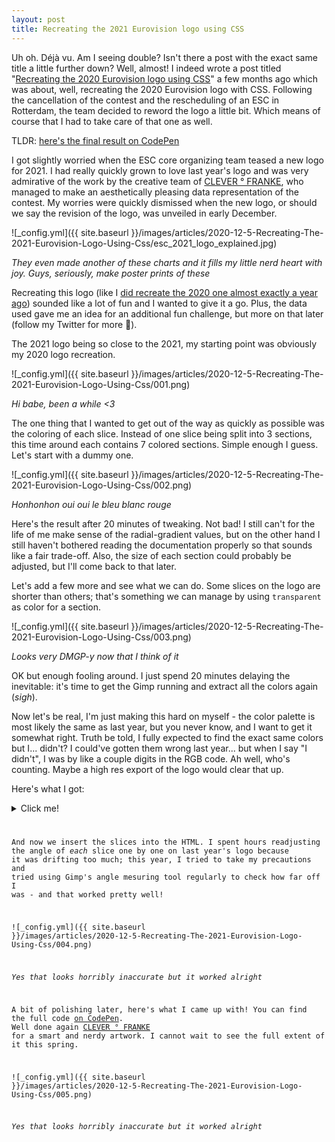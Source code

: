 ```yaml
---
layout: post
title: Recreating the 2021 Eurovision logo using CSS
---
```


Uh oh. <span class="tooltip-toggle" aria-label="Look at me being all fancy with my és and às. And wait until I tell you about clichés!" tabindex="0">Déjà vu</span>. Am I seeing double? Isn't there a post with the exact same title a little further down? Well, almost! I indeed wrote a post titled "[Recreating the 2020 Eurovision logo using CSS](../Recreating-The-2020-Eurovision-Logo-Using-Css/)" a few months ago which was about, well, recreating the 2020 Eurovision logo with CSS. Following the cancellation of the contest and the rescheduling of an ESC in Rotterdam, the team decided to reword the logo a little bit. Which means of course that I had to take care of that one as well.

<!--more-->

TLDR: [here's the final result on CodePen](https://codepen.io/CorentinDautreme/pen/MWjyjRv)

I got slightly worried when the ESC core organizing team teased a new logo for 2021. I had really quickly grown to love last year's logo and was very admirative of the work by the creative team of [CLEVER ° FRANKE](https://www.cleverfranke.com/work/eurovision), who managed to make an aesthetically pleasing data representation of the contest. My worries were quickly dismissed when the new logo, or should we say the revision of the logo, was unveiled in early December.

![_config.yml]({{ site.baseurl }}/images/articles/2020-12-5-Recreating-The-2021-Eurovision-Logo-Using-Css/esc_2021_logo_explained.jpg)

*They even made another of these charts and it fills my little nerd heart with joy. Guys, seriously, make poster prints of these*

Recreating this logo (like I [did recreate the 2020 one almost exactly a year ago](../Recreating-The-2020-Eurovision-Logo-Using-Css/)) sounded like a lot of fun and I wanted to give it a go. Plus, the data used gave me an idea for an additional fun challenge, but more on that later (follow my Twitter for more 👀).

The 2021 logo being so close to the 2021, my starting point was obviously my 2020 logo recreation.

![_config.yml]({{ site.baseurl }}/images/articles/2020-12-5-Recreating-The-2021-Eurovision-Logo-Using-Css/001.png)

*Hi babe, been a while <3*

The one thing that I wanted to get out of the way as quickly as possible was the coloring of each slice. Instead of one slice being split into 3 sections, this time around each contains 7 colored sections. Simple enough I guess. Let's start with a dummy one.

![_config.yml]({{ site.baseurl }}/images/articles/2020-12-5-Recreating-The-2021-Eurovision-Logo-Using-Css/002.png)

*Honhonhon oui oui le bleu blanc rouge*

Here's the result after 20 minutes of tweaking. Not bad! I still can't for the life of me make sense of the radial-gradient values, but on the other hand I still haven't bothered reading the documentation properly so that sounds like a fair trade-off. Also, the size of each section could probably be adjusted, <span class="tooltip-toggle" aria-label="Number #1 lie by software developers: we *never* go back to fix something we said we would later" tabindex="0">but I'll come back to that later</span>.

Let's add a few more and see what we can do. Some slices on the logo are shorter than others; that's something we can manage by using `transparent` as color for a section.

![_config.yml]({{ site.baseurl }}/images/articles/2020-12-5-Recreating-The-2021-Eurovision-Logo-Using-Css/003.png)

*Looks very DMGP-y now that I think of it*

OK but enough fooling around. I just spend 20 minutes delaying the inevitable: it's time to get the Gimp running and extract all the colors again (*sigh*).

Now let's be real, I'm just making this hard on myself - the color palette is most likely the same as last year, but you never know, and I want to get it somewhat right. Truth be told, I fully expected to find the exact same colors but I... didn't? I could've gotten them wrong last year... but when I say "I didn't", I was by like a couple digits in the RGB code. Ah well, <span class="tooltip-toggle" aria-label="Me. I'm counting." tabindex="0">who's counting</span>. Maybe a high res export of the logo would clear that up.

Here's what I got:

<details>
    <summary>Click me!</summary>
    All slices (one by line), clock wise, colors are inner to outer.
    <pre class="highlight"><code>
    -- NL; 1
    fff
    fc0000

    -- NO; 4
    fc0000 fc0000 fc0000 fc0000
    0750c6 0750c6 0750c6 0750c6

    -- DK, SE, FI; 6
    fc0000 fc0000 fc0000 0750c6 0750c6 fff
    fff fff fff ffc832 ffc832 1ac0f8

    -- LV, EE; 6
    be0000 be0000 be0000 be0000 be0000 000
    fff fff fff fff fff 0850c6

    -- LT; 5
    ffc732 ffc732 ffc732 ffc732 ffc732
    01a95b 01a95b 01a95b 01a95b 01a95b

    -- DE, BY, RU; 7
    000 000 fc0000 fc0000 fc0000 fc0000 fff
    fc0000 fc0000 01a95b 01a95b 01a95b 01a95b fc0000

    -- PL, UA; 6
    fff fff fff fff fff 1ac0f8 1ac0f8
    fc0000 fc0000 fc0000 fc0000 ffc732 ffc732

    -- CZ, MD, GE, AZ; 7
    fff fff fff 1ac0f8 1ac0f8 fff 1ac0f8
    fc0000 fc0000 fc0000 fc0000 fc0000 fc0000 01a95b

    -- AT, RO, AM; 6
    fc0000 fc0000 fc0000 0750c6 0750c6 fc0000
    fff fff fff ffc732 ffc732 0750c6

    -- RS, BG, IL, AU; 7
    fff fff fff fff fff fff 0750c6
    0750c6 0750c6 0750c6 0750c6 01a95b 0750c6 0750c6

    -- SI, HR, MK, CY; 6
    fff fff fff fff fc0000 ff8c33
    fc0000 fc0000 fc0000 fc0000 ffc832 fff

    -- IT, AL, GR; 6
    fff fff fff fff fc0000 fff
    fc0000 fc0000 fc0000 fc0000 fc0000 0750c6

    -- CH, SM, MT; 6
    fc0000 fc0000 fff fff fff fff
    fff fff 1ac0f8 1ac0f8 fc0000 fc0000

    -- BE; 1
    ffc832
    fc0000

    -- ES, FR; 5
    fff fff fc0000 fc0000 fc0000
    fc0000 fc0000 ffc832 ffc832 ffc832

    -- PT; 6
    01a95b 01a95b 01a95b 01a95b 01a95b 01a95b
    fc0000 fc0000 fc0000 fc0000 fc0000 fc0000

    -- GB; 2
    0750c6 0750c6
    fc0000 fc0000

    -- IE; 3
    01a95b 01a95b 01a95b
    ff8c33 ff8c33 ff8c33

    -- IS; 7
    0850c6 0850c6 0850c6 0850c6 0850c6 0850c6 0850c6
    fff fff fff fff fff fff fff
    </code></pre>
</details>

And now we insert the slices into the HTML. I spent hours readjusting the angle of _each_ slice one by one on last year's logo because it was drifting too much; this year, I tried to take my precautions and tried using Gimp's angle mesuring tool regularly to check how far off I was - and that worked pretty well!

![_config.yml]({{ site.baseurl }}/images/articles/2020-12-5-Recreating-The-2021-Eurovision-Logo-Using-Css/004.png)

*Yes that looks horribly inaccurate but it worked alright*

A bit of polishing later, here's what I came up with! You can find the full code [on CodePen](https://codepen.io/CorentinDautreme/pen/MWjyjRv). Well done again [CLEVER ° FRANKE](https://www.cleverfranke.com/work/eurovision) for a smart and nerdy artwork. I cannot wait to see the full extent of it this spring.

![_config.yml]({{ site.baseurl }}/images/articles/2020-12-5-Recreating-The-2021-Eurovision-Logo-Using-Css/005.png)

*Yes that looks horribly inaccurate but it worked alright*
